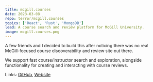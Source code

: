 ```yaml
---
title: mcgill.courses
date: 2023-03-08
repo: terror/mcgill.courses
topics: ['React', 'Rust', 'MongoDB']
lead: A course search and review platform for McGill University.
image: mcgill.courses.png
---
```


A few friends and I decided to build this after noticing there was no real
McGill-focused course discoverability and review site out there.

We support fast course/instructor search and exploration, alongside
functionality for creating and interacting with course reviews.

Links: [GitHub](https://github.com/terror/mcgill.courses),
[Website](https://mcgill.courses)
